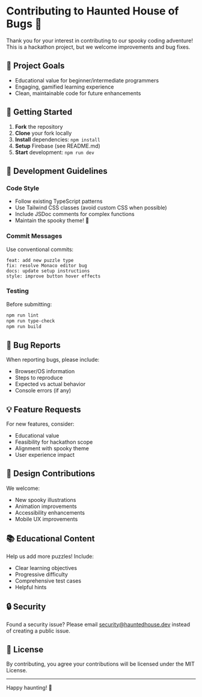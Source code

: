 # Contributing to Haunted House of Bugs 👻

Thank you for your interest in contributing to our spooky coding adventure! This is a hackathon project, but we welcome improvements and bug fixes.

## 🎯 Project Goals

- Educational value for beginner/intermediate programmers
- Engaging, gamified learning experience
- Clean, maintainable code for future enhancements

## 🚀 Getting Started

1. **Fork** the repository
2. **Clone** your fork locally
3. **Install** dependencies: `npm install`
4. **Setup** Firebase (see README.md)
5. **Start** development: `npm run dev`

## 📝 Development Guidelines

### Code Style
- Follow existing TypeScript patterns
- Use Tailwind CSS classes (avoid custom CSS when possible)
- Include JSDoc comments for complex functions
- Maintain the spooky theme! 👻

### Commit Messages
Use conventional commits:
```
feat: add new puzzle type
fix: resolve Monaco editor bug
docs: update setup instructions
style: improve button hover effects
```

### Testing
Before submitting:
```bash
npm run lint
npm run type-check
npm run build
```

## 🐛 Bug Reports

When reporting bugs, please include:
- Browser/OS information
- Steps to reproduce
- Expected vs actual behavior
- Console errors (if any)

## 💡 Feature Requests

For new features, consider:
- Educational value
- Feasibility for hackathon scope
- Alignment with spooky theme
- User experience impact

## 🎨 Design Contributions

We welcome:
- New spooky illustrations
- Animation improvements
- Accessibility enhancements
- Mobile UX improvements

## 📚 Educational Content

Help us add more puzzles! Include:
- Clear learning objectives
- Progressive difficulty
- Comprehensive test cases
- Helpful hints

## 🔒 Security

Found a security issue? Please email security@hauntedhouse.dev instead of creating a public issue.

## 📜 License

By contributing, you agree your contributions will be licensed under the MIT License.

---

Happy haunting! 🦇